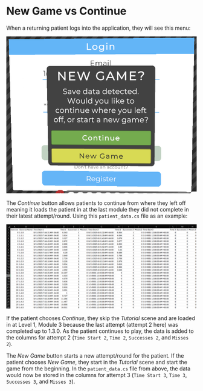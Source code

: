 # New Game vs Continue

When a returning patient logs into the application, they will see this menu:

![Main Menu](images/main-menu-continue-or-newgame.png)

The *Continue* button allows patients to continue from where they left off meaning it loads the patient in at the last module they did not complete in their latest attempt/round. Using this `patient_data.cs` file as an example:

![patient_data.cs](images/patient-data-format-061125.png)

If the patient chooses *Continue*, they skip the *Tutorial* scene and are loaded in at Level 1, Module 3 because the last attempt (attempt 2 here) was completed up to 1.3.0. As the patient continues to play, the data is added to the columns for attempt 2 (`Time Start 2`, `Time 2`, `Successes 2`, and `Misses 2`).

The *New Game* button starts a new attempt/round for the patient. If the patient chooses *New Game*, they start in the *Tutorial* scene and start the game from the beginning. In the `patient_data.cs` file from above, the data would now be stored in the columns for attempt 3 (`Time Start 3`, `Time 3`, `Successes 3`, and `Misses 3`).

